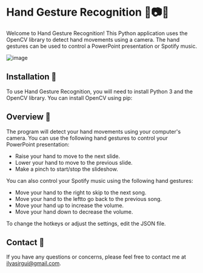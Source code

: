 # Hand Gesture Recognition 🤚📷👀

Welcome to Hand Gesture Recognition! This Python application uses the OpenCV library to detect hand movements using a camera. The hand gestures can be used to control a PowerPoint presentation or Spotify music.

![image](https://user-images.githubusercontent.com/55410084/231918501-f981670f-d4b6-4fac-a929-3b698a0362ea.png)

## Installation 🚀

To use Hand Gesture Recognition, you will need to install Python 3 and the OpenCV library. You can install OpenCV using pip:

## Overview 📝

The program will detect your hand movements using your computer's camera. You can use the following hand gestures to control your PowerPoint presentation:

* Raise your hand to move to the next slide.
* Lower your hand to move to the previous slide.
* Make a pinch to start/stop the slideshow.

You can also control your Spotify music using the following hand gestures:

* Move your hand to the right to skip to the next song.
* Move your hand to the leftto go back to the previous song.
* Move your hand up to increase the volume.
* Move your hand down  to decrease the volume.

To change the hotkeys or adjust the settings, edit the JSON file.

## Contact 📧

If you have any questions or concerns, please feel free to contact me at [ilyasirgui@gmail.com](mailto:ilyasirgui@gmail.com).
